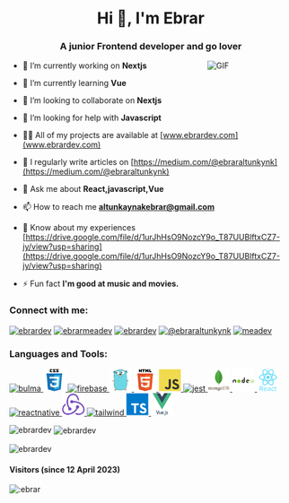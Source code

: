 
<h1 align="center">Hi 👋, I'm Ebrar</h1>
<h3 align="center">A junior Frontend developer and go lover</h3>
<img align="right"  width="30%" alt="GIF" src="https://media.tenor.com/cm4CwsIkauIAAAAC/hasbulla-drinking.gif" />



- 🔭 I’m currently working on **Nextjs**

- 🌱 I’m currently learning **Vue**

- 👯 I’m looking to collaborate on **Nextjs**

- 🤝 I’m looking for help with **Javascript**

- 👨‍💻 All of my projects are available at [www.ebrardev.com](www.ebrardev.com)

- 📝 I regularly write articles on [https://medium.com/@ebraraltunkynk](https://medium.com/@ebraraltunkynk)

- 💬 Ask me about **React,javascript,Vue**

- 📫 How to reach me **altunkaynakebrar@gmail.com**

- 📄 Know about my experiences [https://drive.google.com/file/d/1urJhHsO9NozcY9o_T87UUBlftxCZ7-jy/view?usp=sharing](https://drive.google.com/file/d/1urJhHsO9NozcY9o_T87UUBlftxCZ7-jy/view?usp=sharing)

- ⚡ Fun fact **I'm good at music and movies.**

<h3 align="left">Connect with me:</h3>
<p align="left">
<a href="https://twitter.com/ebrardev" target="blank"><img align="center" src="https://raw.githubusercontent.com/rahuldkjain/github-profile-readme-generator/master/src/images/icons/Social/twitter.svg" alt="ebrardev" height="30" width="40" /></a>
<a href="https://linkedin.com/in/ebrarmeadev" target="blank"><img align="center" src="https://raw.githubusercontent.com/rahuldkjain/github-profile-readme-generator/master/src/images/icons/Social/linked-in-alt.svg" alt="ebrarmeadev" height="30" width="40" /></a>
<a href="https://stackoverflow.com/users/ebrardev" target="blank"><img align="center" src="https://raw.githubusercontent.com/rahuldkjain/github-profile-readme-generator/master/src/images/icons/Social/stack-overflow.svg" alt="ebrardev" height="30" width="40" /></a>
<a href="https://medium.com/@ebraraltunkynk" target="blank"><img align="center" src="https://raw.githubusercontent.com/rahuldkjain/github-profile-readme-generator/master/src/images/icons/Social/medium.svg" alt="@ebraraltunkynk" height="30" width="40" /></a>
<a href="https://www.youtube.com/c/meadev" target="blank"><img align="center" src="https://raw.githubusercontent.com/rahuldkjain/github-profile-readme-generator/master/src/images/icons/Social/youtube.svg" alt="meadev" height="30" width="40" /></a>
</p>

<h3 align="left">Languages and Tools:</h3>
<p align="left"> <a href="https://bulma.io/" target="_blank" rel="noreferrer"> <img src="https://raw.githubusercontent.com/gilbarbara/logos/804dc257b59e144eaca5bc6ffd16949752c6f789/logos/bulma.svg" alt="bulma" width="40" height="40"/> </a> <a href="https://www.w3schools.com/css/" target="_blank" rel="noreferrer"> <img src="https://raw.githubusercontent.com/devicons/devicon/master/icons/css3/css3-original-wordmark.svg" alt="css3" width="40" height="40"/> </a> <a href="https://firebase.google.com/" target="_blank" rel="noreferrer"> <img src="https://www.vectorlogo.zone/logos/firebase/firebase-icon.svg" alt="firebase" width="40" height="40"/> </a> <a href="https://golang.org" target="_blank" rel="noreferrer"> <img src="https://raw.githubusercontent.com/devicons/devicon/master/icons/go/go-original.svg" alt="go" width="40" height="40"/> </a> <a href="https://www.w3.org/html/" target="_blank" rel="noreferrer"> <img src="https://raw.githubusercontent.com/devicons/devicon/master/icons/html5/html5-original-wordmark.svg" alt="html5" width="40" height="40"/> </a> <a href="https://developer.mozilla.org/en-US/docs/Web/JavaScript" target="_blank" rel="noreferrer"> <img src="https://raw.githubusercontent.com/devicons/devicon/master/icons/javascript/javascript-original.svg" alt="javascript" width="40" height="40"/> </a> <a href="https://jestjs.io" target="_blank" rel="noreferrer"> <img src="https://www.vectorlogo.zone/logos/jestjsio/jestjsio-icon.svg" alt="jest" width="40" height="40"/> </a> <a href="https://www.mongodb.com/" target="_blank" rel="noreferrer"> <img src="https://raw.githubusercontent.com/devicons/devicon/master/icons/mongodb/mongodb-original-wordmark.svg" alt="mongodb" width="40" height="40"/> </a> <a href="https://nodejs.org" target="_blank" rel="noreferrer"> <img src="https://raw.githubusercontent.com/devicons/devicon/master/icons/nodejs/nodejs-original-wordmark.svg" alt="nodejs" width="40" height="40"/> </a> <a href="https://reactjs.org/" target="_blank" rel="noreferrer"> <img src="https://raw.githubusercontent.com/devicons/devicon/master/icons/react/react-original-wordmark.svg" alt="react" width="40" height="40"/> </a> <a href="https://reactnative.dev/" target="_blank" rel="noreferrer"> <img src="https://reactnative.dev/img/header_logo.svg" alt="reactnative" width="40" height="40"/> </a> <a href="https://redux.js.org" target="_blank" rel="noreferrer"> <img src="https://raw.githubusercontent.com/devicons/devicon/master/icons/redux/redux-original.svg" alt="redux" width="40" height="40"/> </a> <a href="https://tailwindcss.com/" target="_blank" rel="noreferrer"> <img src="https://www.vectorlogo.zone/logos/tailwindcss/tailwindcss-icon.svg" alt="tailwind" width="40" height="40"/> </a> <a href="https://www.typescriptlang.org/" target="_blank" rel="noreferrer"> <img src="https://raw.githubusercontent.com/devicons/devicon/master/icons/typescript/typescript-original.svg" alt="typescript" width="40" height="40"/> </a> <a href="https://vuejs.org/" target="_blank" rel="noreferrer"> <img src="https://raw.githubusercontent.com/devicons/devicon/master/icons/vuejs/vuejs-original-wordmark.svg" alt="vuejs" width="40" height="40"/> </a> </p>

<p><img align="left" src="https://github-readme-stats.vercel.app/api/top-langs?username=ebrardev&show_icons=true&locale=en&layout=compact" alt="ebrardev" /></p>

<p>&nbsp;<img align="center" src="https://github-readme-stats.vercel.app/api?username=ebrardev&show_icons=true&locale=en" alt="ebrardev" /></p>

<p><img align="center" src="https://github-readme-streak-stats.herokuapp.com/?user=ebrardev&" alt="ebrardev" /></p>

#### Visitors (since 12 April 2023)
![:ebrar](https://count.getloli.com/get/@:ebrardev?theme=rule34)





